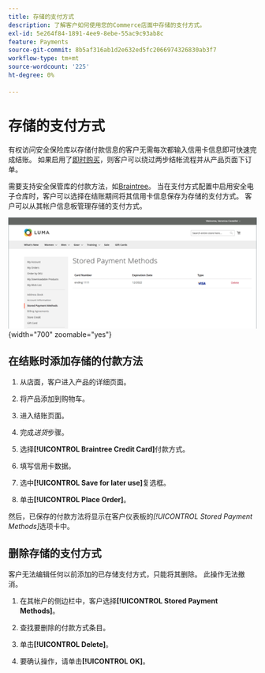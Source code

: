```yaml
---
title: 存储的支付方式
description: 了解客户如何使用您的Commerce店面中存储的支付方式。
exl-id: 5e264f84-1891-4ee9-8ebe-55ac9c93ab8c
feature: Payments
source-git-commit: 8b5af316ab1d2e632ed5fc2066974326830ab3f7
workflow-type: tm+mt
source-wordcount: '225'
ht-degree: 0%

---
```


# 存储的支付方式

有权访问安全保险库以存储付款信息的客户无需每次都输入信用卡信息即可快速完成结账。 如果启用了[即时购买](checkout-instant-purchase.md)，则客户可以绕过两步结帐流程并从产品页面下订单。

需要支持安全保管库的付款方法，如[Braintree](braintree.md)。 当在支付方式配置中启用安全电子仓库时，客户可以选择在结账期间将其信用卡信息保存为存储的支付方式。 客户可以从其帐户信息板管理存储的支付方式。

![存储的付款方式](./assets/customer-account-stored-payment-methods.png){width="700" zoomable="yes"}

## 在结账时添加存储的付款方法

1. 从店面，客户进入产品的详细页面。

1. 将产品添加到购物车。

1. 进入结账页面。

1. 完成&#x200B;_送货_&#x200B;步骤。

1. 选择&#x200B;**[!UICONTROL Braintree Credit Card]**&#x200B;付款方式。

1. 填写信用卡数据。

1. 选中&#x200B;**[!UICONTROL Save for later use]**&#x200B;复选框。

1. 单击&#x200B;**[!UICONTROL Place Order]**。

然后，已保存的付款方法将显示在客户仪表板的&#x200B;_[!UICONTROL Stored Payment Methods]_&#x200B;选项卡中。

## 删除存储的支付方式

客户无法编辑任何以前添加的已存储支付方式，只能将其删除。 此操作无法撤消。

1. 在其帐户的侧边栏中，客户选择&#x200B;**[!UICONTROL Stored Payment Methods]**。

1. 查找要删除的付款方式条目。

1. 单击&#x200B;**[!UICONTROL Delete]**。

1. 要确认操作，请单击&#x200B;**[!UICONTROL OK]**。
